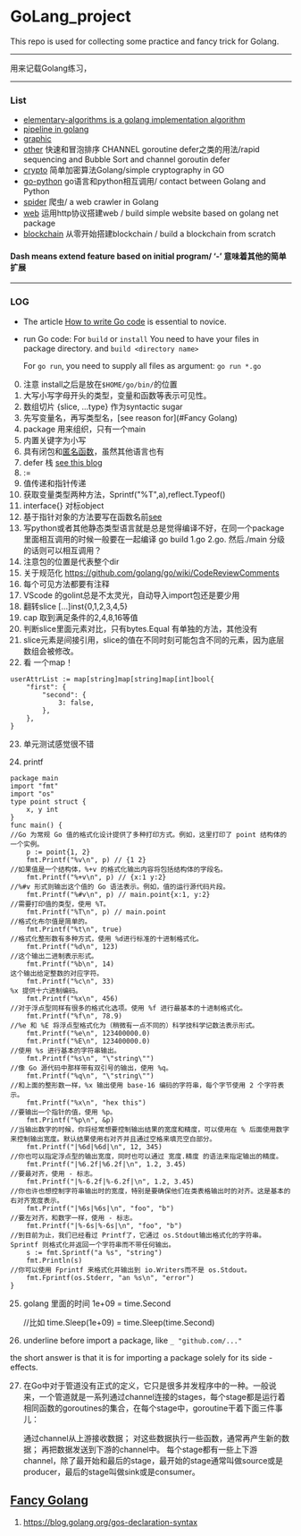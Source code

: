 # GoLang_project

This repo is used for collecting some practice and fancy trick for Golang.

---
用来记载Golang练习，



---

### List
+ [elementary-algorithms is a golang implementation algorithm](https://github.com/dyllanwli/GoLang_project/tree/master/elementary-algorithms)
+ [pipeline in golang](https://github.com/dyllanwli/GoLang_project/tree/master/pipeline)
+ [graphic](https://github.com/dyllanwli/GoLang_project/tree/master/graphic)
+ [other](https://github.com/dyllanwli/GoLang_project/tree/master/other) 快速和冒泡排序 CHANNEL goroutine defer之类的用法/rapid sequencing and Bubble Sort and channel goroutin defer
+ [crypto](https://github.com/dyllanwli/GoLang_project/tree/master/crypto) 简单加密算法Golang/simple cryptography in GO
+ [go-python](https://github.com/dyllanwli/GoLang_project/tree/master/go-python) go语言和python相互调用/ contact between Golang and Python
+ [spider](https://github.com/dyllanwli/GoLang_project/tree/master/spider) 爬虫/ a web crawler in Golang
+ [web](https://github.com/dyllanwli/GoLang_project/tree/master/web) 运用http协议搭建web / build simple website based on golang net package
+ [blockchain](https://github.com/dyllanwli/GoLang_project/tree/master/blockchain) 从零开始搭建blockchain / build a blockchain from scratch

#### Dash means extend feature based on initial program/ ‘-’ 意味着其他的简单扩展



---


### LOG
+  The article [How to write Go code](https://golang.org/doc/code.html) is essential to novice.
+  run Go code:
    For `build` or `install` You need to have your files in package directory. and `build <directory name>`
    
    For `go run`, you need to supply all files as argument:
    `go run *.go`

0. 注意 install之后是放在`$HOME/go/bin/`的位置
1. 大写小写字母开头的类型，变量和函数等表示可见性。
2. 数组切片 {slice, ...type} 作为syntactic sugar
3. 先写变量名，再写类型名，[see reason for](#Fancy Golang)
4. package 用来组织，只有一个main
5. 内置关键字为小写
6. 具有闭包和[匿名函数](http://books.studygolang.com/gopl-zh/ch5/ch5-06.html)，虽然其他语言也有
7. defer 栈 [see this blog](https://chinazt.cc/2017/06/30/deferde-shi-yong-gui-ze/)
8. :=
9. 值传递和指针传递
10. 获取变量类型两种方法，Sprintf("%T",a),reflect.Typeof()
11. interface{} 对标object
12. 基于指针对象的方法要写在函数名前[see](http://books.studygolang.com/gopl-zh/ch6/ch6-02.html)
13. 写python或者其他静态类型语言就是总是觉得编译不好，在同一个package里面相互调用的时候一般要在一起编译 go build 1.go 2.go. 然后./main 分级的话则可以相互调用？ 
14. 注意包的位置是代表整个dir
15. 关于规范化 https://github.com/golang/go/wiki/CodeReviewComments 
16. 每个可见方法都要有注释
17. VScode 的golint总是不太灵光，自动导入import包还是要少用
18. 翻转slice [...]inst{0,1,2,3,4,5}
19. cap 取到满足条件的2,4,8,16等值
20. 判断slice里面元素对比，只有bytes.Equal 有单独的方法，其他没有
21. slice元素是间接引用，slice的值在不同时刻可能包含不同的元素，因为底层数组会被修改。
22. 看 一个map！
```
userAttrList := map[string]map[string]map[int]bool{
    "first": {
        "second": {
            3: false,
        },
    },
}
```
23. 单元测试感觉很不错

24. printf
```
package main
import "fmt"
import "os"
type point struct {
    x, y int
}
func main() {
//Go 为常规 Go 值的格式化设计提供了多种打印方式。例如，这里打印了 point 结构体的一个实例。
    p := point{1, 2}
    fmt.Printf("%v\n", p) // {1 2}
//如果值是一个结构体，%+v 的格式化输出内容将包括结构体的字段名。
    fmt.Printf("%+v\n", p) // {x:1 y:2}
//%#v 形式则输出这个值的 Go 语法表示。例如，值的运行源代码片段。
    fmt.Printf("%#v\n", p) // main.point{x:1, y:2}
//需要打印值的类型，使用 %T。
    fmt.Printf("%T\n", p) // main.point
//格式化布尔值是简单的。
    fmt.Printf("%t\n", true)
//格式化整形数有多种方式，使用 %d进行标准的十进制格式化。
    fmt.Printf("%d\n", 123)
//这个输出二进制表示形式。
    fmt.Printf("%b\n", 14)
这个输出给定整数的对应字符。
    fmt.Printf("%c\n", 33)
%x 提供十六进制编码。
    fmt.Printf("%x\n", 456)
//对于浮点型同样有很多的格式化选项。使用 %f 进行最基本的十进制格式化。
    fmt.Printf("%f\n", 78.9)
//%e 和 %E 将浮点型格式化为（稍微有一点不同的）科学技科学记数法表示形式。
    fmt.Printf("%e\n", 123400000.0)
    fmt.Printf("%E\n", 123400000.0)
//使用 %s 进行基本的字符串输出。
    fmt.Printf("%s\n", "\"string\"")
//像 Go 源代码中那样带有双引号的输出，使用 %q。
    fmt.Printf("%q\n", "\"string\"")
//和上面的整形数一样，%x 输出使用 base-16 编码的字符串，每个字节使用 2 个字符表示。
    fmt.Printf("%x\n", "hex this")
//要输出一个指针的值，使用 %p。
    fmt.Printf("%p\n", &p)
//当输出数字的时候，你将经常想要控制输出结果的宽度和精度，可以使用在 % 后面使用数字来控制输出宽度。默认结果使用右对齐并且通过空格来填充空白部分。
    fmt.Printf("|%6d|%6d|\n", 12, 345)
//你也可以指定浮点型的输出宽度，同时也可以通过 宽度.精度 的语法来指定输出的精度。
    fmt.Printf("|%6.2f|%6.2f|\n", 1.2, 3.45)
//要最对齐，使用 - 标志。
    fmt.Printf("|%-6.2f|%-6.2f|\n", 1.2, 3.45)
//你也许也想控制字符串输出时的宽度，特别是要确保他们在类表格输出时的对齐。这是基本的右对齐宽度表示。
    fmt.Printf("|%6s|%6s|\n", "foo", "b")
//要左对齐，和数字一样，使用 - 标志。
    fmt.Printf("|%-6s|%-6s|\n", "foo", "b")
//到目前为止，我们已经看过 Printf了，它通过 os.Stdout输出格式化的字符串。Sprintf 则格式化并返回一个字符串而不带任何输出。
    s := fmt.Sprintf("a %s", "string")
    fmt.Println(s)
//你可以使用 Fprintf 来格式化并输出到 io.Writers而不是 os.Stdout。
    fmt.Fprintf(os.Stderr, "an %s\n", "error")
}
```

25. golang 里面的时间 1e+09 = time.Second 

    //比如
    time.Sleep(1e+09) = time.Sleep(time.Second)

26. underline before import a package, like `_ "github.com/..."` 

the short answer is that it is for importing a package solely for its side -effects.

27. 在Go中对于管道没有正式的定义，它只是很多并发程序中的一种。一般说来，一个管道就是一系列通过channel连接的stages，每个stage都是运行着相同函数的goroutines的集合，在每个stage中，goroutine干着下面三件事儿：

    通过channel从上游接收数据；
    对这些数据执行一些函数，通常再产生新的数据；
    再把数据发送到下游的channel中。
    每个stage都有一些上下游channel，除了最开始和最后的stage，最开始的stage通常叫做source或是producer，最后的stage叫做sink或是consumer。



## [Fancy Golang](#FancyGolang)
1. https://blog.golang.org/gos-declaration-syntax
